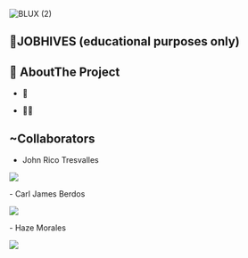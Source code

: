 ![BLUX (2)](https://user-images.githubusercontent.com/122438666/226241202-10532088-883c-42f2-a15a-495cde55c65b.png)


## 🔲JOBHIVES (educational purposes only)


## 👩 AboutThe Project

- 🌱

- 👨‍💻

## ~Collaborators

- John Rico Tresvalles
<p align="left">
<a href = "https://github.com/BlukissGithub"><img src="https://img.icons8.com/fluent/48/000000/github.png"/></a>
</p>
- Carl James Berdos
<p align="left">
<a href = "https://github.com/feelu10"><img src="https://img.icons8.com/fluent/48/000000/github.png"/></a>
</p>
- Haze Morales
<p align="left">
<a href = "https://github.com/haze1109"><img src="https://img.icons8.com/fluent/48/000000/github.png"/></a>
</p>



